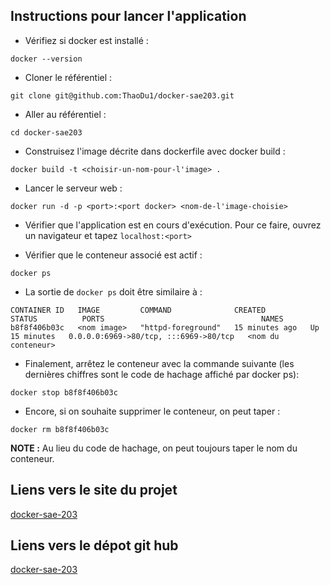 ## Instructions pour lancer l'application

- Vérifiez si docker est installé :
```shell
docker --version
```

- Cloner le référentiel :
 ```shell
git clone git@github.com:ThaoDu1/docker-sae203.git
```

- Aller au référentiel :
```shell
cd docker-sae203
```

- Construisez l'image décrite dans dockerfile avec docker build :
```shell
docker build -t <choisir-un-nom-pour-l'image> .
```

- Lancer le serveur web :
```shell
docker run -d -p <port>:<port docker> <nom-de-l'image-choisie>
```

- Vérifier que l'application est en cours d'exécution. Pour ce faire, ouvrez un navigateur et tapez ```localhost:<port>```

- Vérifier que le conteneur associé est actif :
```shell
docker ps
```

- La sortie de ```docker ps``` doit être similaire à :
```shell
CONTAINER ID   IMAGE         COMMAND              CREATED          STATUS          PORTS                                   NAMES
b8f8f406b03c   <nom image>   "httpd-foreground"   15 minutes ago   Up 15 minutes   0.0.0.0:6969->80/tcp, :::6969->80/tcp   <nom du conteneur>
```

- Finalement, arrêtez le conteneur avec la commande suivante (les dernières chiffres sont le code de hachage affiché par docker ps):
```shell
docker stop b8f8f406b03c
```

- Encore, si on souhaite supprimer le conteneur, on peut taper :
```shell
docker rm b8f8f406b03c
```

**NOTE :** Au lieu du code de hachage, on peut toujours taper le nom du conteneur.

## Liens vers le site du projet 

[docker-sae-203](https://thaodu1.github.io/docker-sae203/)

## Liens vers le dépot git hub

[docker-sae-203](https://github.com/ThaoDu1/docker-sae203/tree/main)
